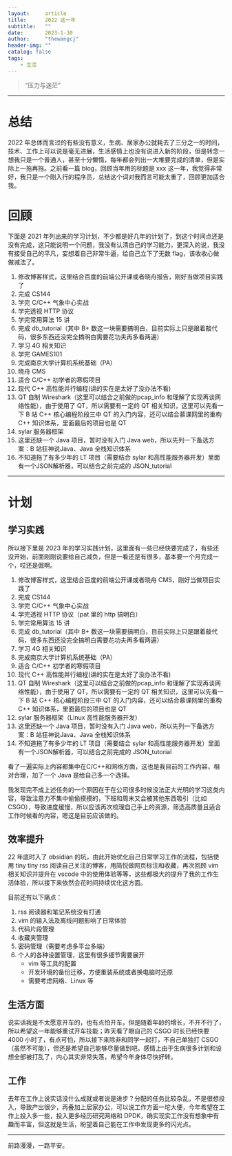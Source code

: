 ```yaml
---
layout:     article
title:      2022 这一年
subtitle:   ""
date:       2023-1-30
author:     "thewangcj"
header-img: ""
catalog: false
tags:
    - 生活
---
```


> “压力与迷茫”

------
# 总结
2022 年总体而言过的有些没有意义，生病、居家办公就耗去了三分之一的时间，技术、工作上可以说是毫无进展，生活感情上也没有说进入新的阶段，但是转念一想我只是一个普通人，甚至十分懒惰，每年都会列出一大堆要完成的清单，但是实际上一拖再拖。之前看一篇 blog，回顾当年用的标题是 xxx 这一年，我觉得非常好，我只是一个刚入行的程序员，总结这个词对我而言可能太重了，回顾更加适合我。

# 回顾
下面是 2021 年列出来的学习计划，不少都是好几年的计划了，到这个时间点还是没有完成，这只能说明一个问题，我没有认清自己的学习能力，更深入的说，我没有接受自己的平凡，妄想着自己非常牛逼，给自己立下了无数 flag，该收收心做做减法了。

1. 修改博客样式，这里结合百度的前端公开课或者晓舟报告，刚好当做项目实践了
2. 完成 CS144
3. 学完 C/C++ 气象中心实战
4. 学完透视 HTTP 协议
5. 学完常用算法 15 讲
6. 完成 db_tutorial（其中 B+ 数这一块需要搞明白，目前实际上只是跟着敲代码，很多东西还没完全搞明白需要花功夫再多看两遍）
7. 学习 4G 相关知识
8. 学完 GAMES101
9. 完成南京大学计算机系统基础（PA）
10. 晓舟 CMS
11. 适合 C/C++ 初学者的寒假项目
12. 现代 C++ 高性能并行编程(讲的实在是太好了没办法不看)
13. QT 自制 Wireshark（这里可以结合之前做的pcap_info 和理解了实现再谈网络性能），由于使用了 QT，所以需要有一定的 QT 相关知识，这里可以先看一下 B 站 C++ 核心编程阶段三中 QT 的入门内容，还可以结合慕课网里的重构 C++ 知识体系，里面最后的项目也是 QT
14. sylar 服务器框架
16. 这里还缺一个 Java 项目，暂时没有入门 Java web，所以先列一下备选方案：B 站狂神说Java、Java 全栈知识体系
17. 不知道拖了有多少年的 LT 项目（需要结合 sylar 和高性能服务器开发）里面有一个JSON解析器，可以结合之前完成的 JSON_tutorial

---

# 计划
## 学习实践
所以接下里是 2023 年的学习实践计划，这里面有一些已经快要完成了，有些还没开始，前面刚刚说要给自己减负，但是一看还是有很多，基本要一个月完成一个，哎还是倔啊。

1. 修改博客样式，这里结合百度的前端公开课或者晓舟 CMS，刚好当做项目实践了
2. 完成 CS144
3. 学完 C/C++ 气象中心实战
4. 学完透视 HTTP 协议（pat 里的 http 搞明白）
5. 学完常用算法 15 讲
6. 完成 db_tutorial（其中 B+ 数这一块需要搞明白，目前实际上只是跟着敲代码，很多东西还没完全搞明白需要花功夫再多看两遍）
7. 学习 4G 相关知识
8. 完成南京大学计算机系统基础（PA）
9. 适合 C/C++ 初学者的寒假项目
10. 现代 C++ 高性能并行编程(讲的实在是太好了没办法不看)
11. QT 自制 Wireshark（这里可以结合之前做的pcap_info 和理解了实现再谈网络性能），由于使用了 QT，所以需要有一定的 QT 相关知识，这里可以先看一下 B 站 C++ 核心编程阶段三中 QT 的入门内容，还可以结合慕课网里的重构 C++ 知识体系，里面最后的项目也是 QT
12. sylar 服务器框架（Linux 高性能服务器开发）
13. 这里还缺一个 Java 项目，暂时没有入门 Java web，所以先列一下备选方案：B 站狂神说Java、Java 全栈知识体系
14. 不知道拖了有多少年的 LT 项目（需要结合 sylar 和高性能服务器开发）里面有一个JSON解析器，可以结合之前完成的 JSON_tutorial

看了一遍实际上内容都集中在C/C++和网络方面，这也是我目前的工作内容，相对合理，加了一个 Java 是给自己多一个选择。

我发现完不成上述任务的一个原因在于在公司很多时候没法正大光明的学习这类内容，导致注意力不集中偷偷摸摸的，下班和周末又会被其他东西吸引（比如 CSGO），导致进度缓慢，所以应该再次梳理自己手上的资源，筛选高质量且适合工作时候看的内容，嗯这是目前应该做的。

## 效率提升
22 年底时入了 obsidian 的坑，由此开始优化自己日常学习工作的流程，包括使用 tiny tiny rss 阅读自己关注的博客，用简悦做网页标注和收藏，再次回顾 vim 相关知识并提升在 vscode 中的使用体验等等，这些都极大的提升了我的工作生活体验，所以接下来依然会花时间持续优化这方面。

目前还有以下痛点：
1. rss 阅读器和笔记系统没有打通
2. vim 的输入法及离线问题影响了日常体验
3. 代码片段管理
4. 收藏夹管理
5. 密码管理（需要考虑多平台多端）
6. 个人的各种设置管理，这里有很多细节需要展开
	- vim 等工具的配置
	- 开发环境的备份迁移，方便重装系统或者换电脑时还原
	- 需要考虑网络、Linux 等

## 生活方面
说实话我是不太愿意开车的，也有点怕开车，但是随着年龄的增长，不开不行了，所以希望这一年能够重试开车技能；昨天看了眼自己的 CSGO 时长已经快要 4000 小时了，有点可怕，所以接下来除非和同学一起打，不自己单独打 CSGO（虽然不可能），但还是希望自己能够尽量做到吧。感情上由于生病很多计划和设想全部被打乱了，内心其实非常失落，希望今年身体尽快好转。

## 工作
去年在工作上说实话没什么成就或者说是进步？分配的任务比较杂乱，不是很想投入，导致产出很少，再叠加上居家办公，可以说工作方面一坨大便，今年希望在工作上投入多一些，投入更多经历研究网络和 DPDK，确实现实工作没有想象中有趣而丰富，但这就是生活，盼望着自己能在工作中发现更多的闪光点。

---

前路漫漫，一路平安。
